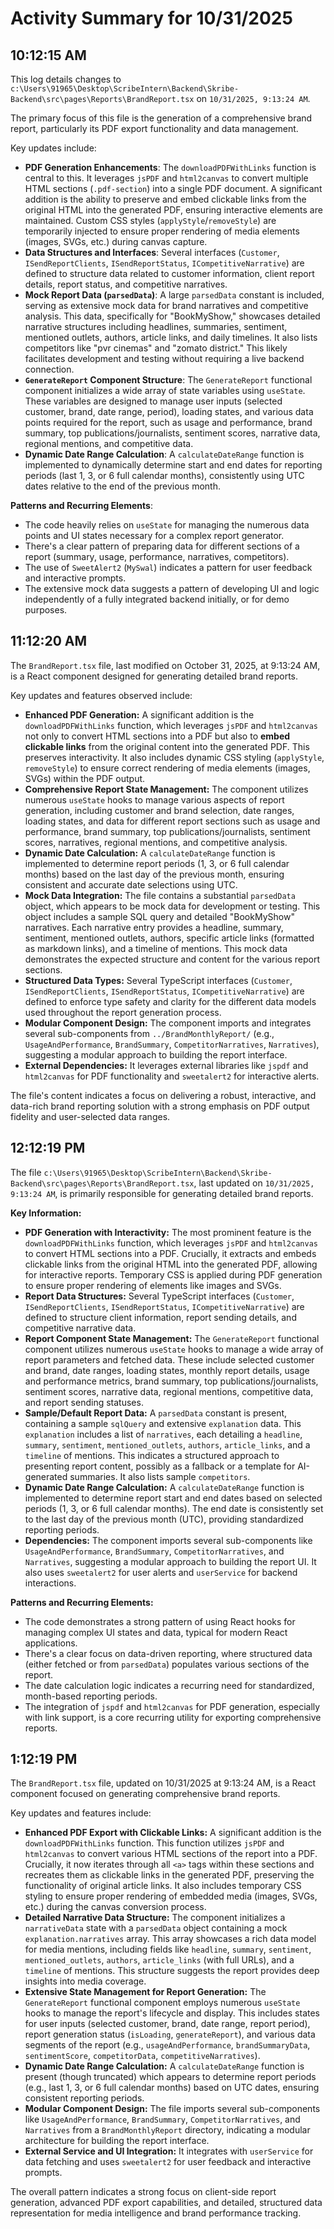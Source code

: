 # Activity Summary for 10/31/2025

## 10:12:15 AM
This log details changes to `c:\Users\91965\Desktop\ScribeIntern\Backend\Skribe-Backend\src\pages\Reports\BrandReport.tsx` on `10/31/2025, 9:13:24 AM`.

The primary focus of this file is the generation of a comprehensive brand report, particularly its PDF export functionality and data management.

Key updates include:

*   **PDF Generation Enhancements**: The `downloadPDFWithLinks` function is central to this. It leverages `jsPDF` and `html2canvas` to convert multiple HTML sections (`.pdf-section`) into a single PDF document. A significant addition is the ability to preserve and embed clickable links from the original HTML into the generated PDF, ensuring interactive elements are maintained. Custom CSS styles (`applyStyle`/`removeStyle`) are temporarily injected to ensure proper rendering of media elements (images, SVGs, etc.) during canvas capture.
*   **Data Structures and Interfaces**: Several interfaces (`Customer`, `ISendReportClients`, `ISendReportStatus`, `ICompetitiveNarrative`) are defined to structure data related to customer information, client report details, report status, and competitive narratives.
*   **Mock Report Data (`parsedData`)**: A large `parsedData` constant is included, serving as extensive mock data for brand narratives and competitive analysis. This data, specifically for "BookMyShow," showcases detailed narrative structures including headlines, summaries, sentiment, mentioned outlets, authors, article links, and daily timelines. It also lists competitors like "pvr cinemas" and "zomato district." This likely facilitates development and testing without requiring a live backend connection.
*   **`GenerateReport` Component Structure**: The `GenerateReport` functional component initializes a wide array of state variables using `useState`. These variables are designed to manage user inputs (selected customer, brand, date range, period), loading states, and various data points required for the report, such as usage and performance, brand summary, top publications/journalists, sentiment scores, narrative data, regional mentions, and competitive data.
*   **Dynamic Date Range Calculation**: A `calculateDateRange` function is implemented to dynamically determine start and end dates for reporting periods (last 1, 3, or 6 full calendar months), consistently using UTC dates relative to the end of the previous month.

**Patterns and Recurring Elements**:
*   The code heavily relies on `useState` for managing the numerous data points and UI states necessary for a complex report generator.
*   There's a clear pattern of preparing data for different sections of a report (summary, usage, performance, narratives, competitors).
*   The use of `SweetAlert2` (`MySwal`) indicates a pattern for user feedback and interactive prompts.
*   The extensive mock data suggests a pattern of developing UI and logic independently of a fully integrated backend initially, or for demo purposes.

## 11:12:20 AM
The `BrandReport.tsx` file, last modified on October 31, 2025, at 9:13:24 AM, is a React component designed for generating detailed brand reports.

Key updates and features observed include:

*   **Enhanced PDF Generation:** A significant addition is the `downloadPDFWithLinks` function, which leverages `jsPDF` and `html2canvas` not only to convert HTML sections into a PDF but also to **embed clickable links** from the original content into the generated PDF. This preserves interactivity. It also includes dynamic CSS styling (`applyStyle`, `removeStyle`) to ensure correct rendering of media elements (images, SVGs) within the PDF output.
*   **Comprehensive Report State Management:** The component utilizes numerous `useState` hooks to manage various aspects of report generation, including customer and brand selection, date ranges, loading states, and data for different report sections such as usage and performance, brand summary, top publications/journalists, sentiment scores, narratives, regional mentions, and competitive analysis.
*   **Dynamic Date Calculation:** A `calculateDateRange` function is implemented to determine report periods (1, 3, or 6 full calendar months) based on the last day of the previous month, ensuring consistent and accurate date selections using UTC.
*   **Mock Data Integration:** The file contains a substantial `parsedData` object, which appears to be mock data for development or testing. This object includes a sample SQL query and detailed "BookMyShow" narratives. Each narrative entry provides a headline, summary, sentiment, mentioned outlets, authors, specific article links (formatted as markdown links), and a timeline of mentions. This mock data demonstrates the expected structure and content for the various report sections.
*   **Structured Data Types:** Several TypeScript interfaces (`Customer`, `ISendReportClients`, `ISendReportStatus`, `ICompetitiveNarrative`) are defined to enforce type safety and clarity for the different data models used throughout the report generation process.
*   **Modular Component Design:** The component imports and integrates several sub-components from `../BrandMonthlyReport/` (e.g., `UsageAndPerformance`, `BrandSummary`, `CompetitorNarratives`, `Narratives`), suggesting a modular approach to building the report interface.
*   **External Dependencies:** It leverages external libraries like `jspdf` and `html2canvas` for PDF functionality and `sweetalert2` for interactive alerts.

The file's content indicates a focus on delivering a robust, interactive, and data-rich brand reporting solution with a strong emphasis on PDF output fidelity and user-selected data ranges.

## 12:12:19 PM
The file `c:\Users\91965\Desktop\ScribeIntern\Backend\Skribe-Backend\src\pages\Reports\BrandReport.tsx`, last updated on `10/31/2025, 9:13:24 AM`, is primarily responsible for generating detailed brand reports.

**Key Information:**

*   **PDF Generation with Interactivity:** The most prominent feature is the `downloadPDFWithLinks` function, which leverages `jsPDF` and `html2canvas` to convert HTML sections into a PDF. Crucially, it extracts and embeds clickable links from the original HTML into the generated PDF, allowing for interactive reports. Temporary CSS is applied during PDF generation to ensure proper rendering of elements like images and SVGs.
*   **Report Data Structures:** Several TypeScript interfaces (`Customer`, `ISendReportClients`, `ISendReportStatus`, `ICompetitiveNarrative`) are defined to structure client information, report sending details, and competitive narrative data.
*   **Report Component State Management:** The `GenerateReport` functional component utilizes numerous `useState` hooks to manage a wide array of report parameters and fetched data. These include selected customer and brand, date ranges, loading states, monthly report details, usage and performance metrics, brand summary, top publications/journalists, sentiment scores, narrative data, regional mentions, competitive data, and report sending statuses.
*   **Sample/Default Report Data:** A `parsedData` constant is present, containing a sample `sqlQuery` and extensive `explanation` data. This `explanation` includes a list of `narratives`, each detailing a `headline`, `summary`, `sentiment`, `mentioned_outlets`, `authors`, `article_links`, and a `timeline` of mentions. This indicates a structured approach to presenting report content, possibly as a fallback or a template for AI-generated summaries. It also lists sample `competitors`.
*   **Dynamic Date Range Calculation:** A `calculateDateRange` function is implemented to determine report start and end dates based on selected periods (1, 3, or 6 full calendar months). The end date is consistently set to the last day of the previous month (UTC), providing standardized reporting periods.
*   **Dependencies:** The component imports several sub-components like `UsageAndPerformance`, `BrandSummary`, `CompetitorNarratives`, and `Narratives`, suggesting a modular approach to building the report UI. It also uses `sweetalert2` for user alerts and `userService` for backend interactions.

**Patterns and Recurring Elements:**

*   The code demonstrates a strong pattern of using React hooks for managing complex UI states and data, typical for modern React applications.
*   There's a clear focus on data-driven reporting, where structured data (either fetched or from `parsedData`) populates various sections of the report.
*   The date calculation logic indicates a recurring need for standardized, month-based reporting periods.
*   The integration of `jspdf` and `html2canvas` for PDF generation, especially with link support, is a core recurring utility for exporting comprehensive reports.

## 1:12:19 PM
The `BrandReport.tsx` file, updated on 10/31/2025 at 9:13:24 AM, is a React component focused on generating comprehensive brand reports.

Key updates and features include:

*   **Enhanced PDF Export with Clickable Links:** A significant addition is the `downloadPDFWithLinks` function. This function utilizes `jsPDF` and `html2canvas` to convert various HTML sections of the report into a PDF. Crucially, it now iterates through all `<a>` tags within these sections and recreates them as clickable links in the generated PDF, preserving the functionality of original article links. It also includes temporary CSS styling to ensure proper rendering of embedded media (images, SVGs, etc.) during the canvas conversion process.
*   **Detailed Narrative Data Structure:** The component initializes a `narrativeData` state with a `parsedData` object containing a mock `explanation.narratives` array. This array showcases a rich data model for media mentions, including fields like `headline`, `summary`, `sentiment`, `mentioned_outlets`, `authors`, `article_links` (with full URLs), and a `timeline` of mentions. This structure suggests the report provides deep insights into media coverage.
*   **Extensive State Management for Report Generation:** The `GenerateReport` functional component employs numerous `useState` hooks to manage the report's lifecycle and display. This includes states for user inputs (selected customer, brand, date range, report period), report generation status (`isLoading`, `generateReport`), and various data segments of the report (e.g., `usageAndPerformance`, `brandSummaryData`, `sentimentScore`, `competitorData`, `competitiveNarratives`).
*   **Dynamic Date Range Calculation:** A `calculateDateRange` function is present (though truncated) which appears to determine report periods (e.g., last 1, 3, or 6 full calendar months) based on UTC dates, ensuring consistent reporting periods.
*   **Modular Component Design:** The file imports several sub-components like `UsageAndPerformance`, `BrandSummary`, `CompetitorNarratives`, and `Narratives` from a `BrandMonthlyReport` directory, indicating a modular architecture for building the report interface.
*   **External Service and UI Integration:** It integrates with `userService` for data fetching and uses `sweetalert2` for user feedback and interactive prompts.

The overall pattern indicates a strong focus on client-side report generation, advanced PDF export capabilities, and detailed, structured data representation for media intelligence and brand performance tracking.